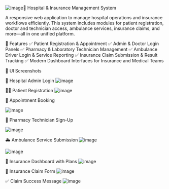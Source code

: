 ![image](https://github.com/user-attachments/assets/4347b203-84f7-4d87-8961-7ccada46d389)🏥 Hospital & Insurance Management System

A responsive web application to manage hospital operations and insurance workflows efficiently. This system includes modules for patient registration, doctor and technician access, ambulance services, insurance claims, and more—all in one unified platform.

🚀 Features
✅ Patient Registration & Appointment
✅ Admin & Doctor Login Panels
✅ Pharmacy & Laboratory Technician Management
✅ Ambulance Driver Login & Service Reporting
✅ Insurance Claim Submission & Result Tracking
✅ Modern Dashboard Interfaces for Insurance and Medical Teams

📸 UI Screenshots

🔐 Hospital Admin Login
![image](https://github.com/user-attachments/assets/4abbead2-a7dc-4afa-acf0-2ba0642bcc04)


🧑‍⚕️ Patient Registration
![image](https://github.com/user-attachments/assets/c04a7629-b80c-4fa8-b5f3-1f52fe489c04)


📅 Appointment Booking

![image](https://github.com/user-attachments/assets/ed7dea10-3e24-4aec-8ae0-4b42eaf83b64)


💊 Pharmacy Technician Sign-Up

![image](https://github.com/user-attachments/assets/30eba6d9-388d-4c01-9b23-f5d1cd66d19b)


🚑 Ambulance Service Submission
![image](https://github.com/user-attachments/assets/ad893e7c-0700-43e4-b3f3-3f5e96989307)

![image](https://github.com/user-attachments/assets/0c52c5a2-af41-4c8a-b76f-d21e662c662e)

🧮 Insurance Dashboard with Plans
![image](https://github.com/user-attachments/assets/542b8980-dc7f-4e12-b159-ac2a5e226345)


🧾 Insurance Claim Form
![image](https://github.com/user-attachments/assets/3317c490-f0bf-426b-8285-8fcc66cb9cb4)

✅ Claim Success Message
![image](https://github.com/user-attachments/assets/f698dcef-01f2-4993-a2b0-0eaa8cb6d280)







